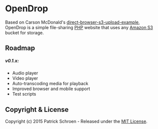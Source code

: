 # OpenDrop

Based on Carson McDonald's [direct-browser-s3-upload-example](https://github.com/carsonmcdonald/direct-browser-s3-upload-example), OpenDrop is a simple file-sharing [PHP](http://php.net/) website that uses any [Amazon S3](http://aws.amazon.com/s3/) bucket for storage.


## Roadmap

##### v0.1.x:

* Audio player
* Video player
* Auto-transcoding media for playback
* Improved browser and mobile support
* Test scripts


## Copyright & License

Copyright (c) 2015 Patrick Schroen - Released under the [MIT License](LICENSE).
